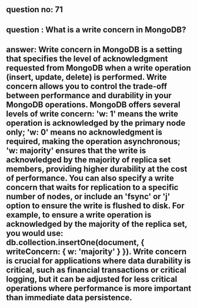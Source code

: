 
      
## question no: 71

## question : What is a write concern in MongoDB?

## answer: Write concern in MongoDB is a setting that specifies the level of acknowledgment requested from MongoDB when a write operation (insert, update, delete) is performed. Write concern allows you to control the trade-off between performance and durability in your MongoDB operations. MongoDB offers several levels of write concern: 'w: 1' means the write operation is acknowledged by the primary node only; 'w: 0' means no acknowledgment is required, making the operation asynchronous; 'w: majority' ensures that the write is acknowledged by the majority of replica set members, providing higher durability at the cost of performance. You can also specify a write concern that waits for replication to a specific number of nodes, or include an 'fsync' or 'j' option to ensure the write is flushed to disk. For example, to ensure a write operation is acknowledged by the majority of the replica set, you would use: db.collection.insertOne(document, { writeConcern: { w: 'majority' } }). Write concern is crucial for applications where data durability is critical, such as financial transactions or critical logging, but it can be adjusted for less critical operations where performance is more important than immediate data persistence.
      